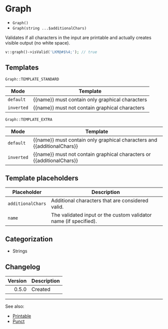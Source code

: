 # Graph

- `Graph()`
- `Graph(string ...$additionalChars)`

Validates if all characters in the input are printable and actually creates
visible output (no white space).

```php
v::graph()->isValid('LKM@#$%4;'); // true
```

## Templates

`Graph::TEMPLATE_STANDARD`

| Mode       | Template                                        |
|------------|-------------------------------------------------|
| `default`  | {{name}} must contain only graphical characters |
| `inverted` | {{name}} must not contain graphical characters  |

`Graph::TEMPLATE_EXTRA`

| Mode       | Template                                                                |
|------------|-------------------------------------------------------------------------|
| `default`  | {{name}} must contain only graphical characters and {{additionalChars}} |
| `inverted` | {{name}} must not contain graphical characters or {{additionalChars}}   |

## Template placeholders

| Placeholder       | Description                                                      |
|-------------------|------------------------------------------------------------------|
| `additionalChars` | Additional characters that are considered valid.                 |
| `name`            | The validated input or the custom validator name (if specified). |

## Categorization

- Strings

## Changelog

| Version | Description |
|--------:|-------------|
|   0.5.0 | Created     |

***
See also:

- [Printable](Printable.md)
- [Punct](Punct.md)
